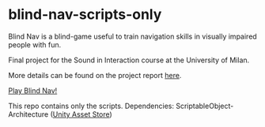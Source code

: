 # blind-nav-scripts-only
Blind Nav is a blind-game useful to train navigation skills in visually impaired people with fun.

Final project for the Sound in Interaction course at the University of Milan.

More details can be found on the project report 
[here](https://federicoscaramelli.itch.io/blind-nav).

[Play Blind Nav!](https://federicoscaramelli.itch.io/blind-nav)

This repo contains only the scripts.
Dependencies: ScriptableObject-Architecture ([Unity Asset Store](https://assetstore.unity.com/packages/tools/utilities/scriptableobject-architecture-131520))
